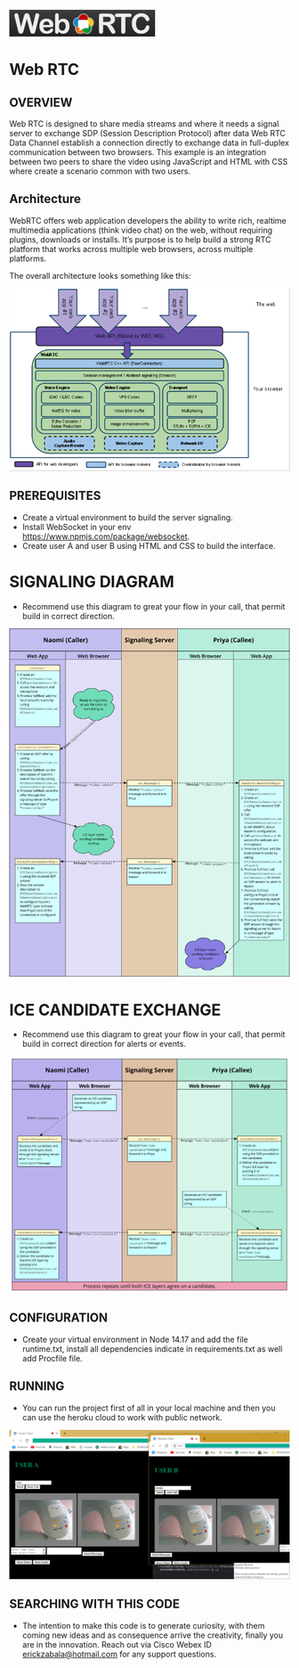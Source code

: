 ![image](https://github.com/ERICK-ZABALA/Web-RTC/blob/master/logo.png?raw=true)

# Web RTC

## OVERVIEW
Web RTC is designed to share media streams and where it needs a signal server to exchange SDP (Session Description Protocol) after data Web RTC Data Channel establish a connection directly to exchange data in full-duplex communication between two browsers.
This example is an integration between two peers to share the video using JavaScript and HTML with CSS where create a scenario common with two users.
## Architecture
WebRTC offers web application developers the ability to write rich, realtime multimedia applications (think video chat) on the web, without requiring plugins, downloads or installs. It’s purpose is to help build a strong RTC platform that works across multiple web browsers, across multiple platforms.

The overall architecture looks something like this:

![image](https://github.com/ERICK-ZABALA/Web-RTC/blob/master/webrtc.png?raw=true)

## PREREQUISITES

* Create a virtual environment to build the server signaling.
* Install WebSocket in your env https://www.npmjs.com/package/websocket.
* Create user A and user B using HTML and CSS to build the interface.

# SIGNALING DIAGRAM
* Recommend use this diagram to great your flow in your call, that permit build in correct direction.

![image](https://raw.githubusercontent.com/ERICK-ZABALA/Web-RTC/a6e652faa3c30d2d6aed65358406df92919f728f/webrtc_-_signaling_diagram.svg?token=AJDAQCH4HWCZLLHUIMRQFHTCGOV5Y)

# ICE CANDIDATE EXCHANGE
* Recommend use this diagram to great your flow in your call, that permit build in correct direction for alerts or events.

![image](https://raw.githubusercontent.com/ERICK-ZABALA/Web-RTC/87c1638aa2bd7fc2ba4e9e0a2696b2234f33c903/webrtc_-_ice_candidate_exchange.svg?token=AJDAQCDSRE5LX34NV5RXWATCGOVKA)

## CONFIGURATION

* Create your virtual environment in Node 14.17 and add the file runtime.txt, install all dependencies indicate in requirements.txt as well add Procfile file.

## RUNNING

* You can run the project first of all in your local machine and then you can use the heroku cloud to work with public network.

![image](https://github.com/ERICK-ZABALA/Web-RTC/blob/master/test.png?raw=true)


## SEARCHING WITH THIS CODE

* The intention to make this code is to generate curiosity, with them coming new ideas and as consequence arrive the creativity, finally you are in the innovation. Reach out via Cisco Webex ID erickzabala@hotmail.com for any support questions.





